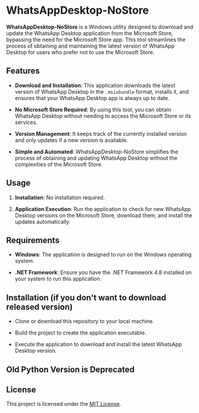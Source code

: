 # WhatsAppDesktop-NoStore

**WhatsAppDesktop-NoStore** is a Windows utility designed to download and update the WhatsApp Desktop application from the Microsoft Store, bypassing the need for the Microsoft Store app. This tool streamlines the process of obtaining and maintaining the latest version of WhatsApp Desktop for users who prefer not to use the Microsoft Store.

## Features

- **Download and Installation**: This application downloads the latest version of WhatsApp Desktop in the `.msixbundle` format, installs it, and ensures that your WhatsApp Desktop app is always up to date.

- **No Microsoft Store Required**: By using this tool, you can obtain WhatsApp Desktop without needing to access the Microsoft Store or its services.

- **Version Management**: It keeps track of the currently installed version and only updates if a new version is available.

- **Simple and Automated**: WhatsAppDesktop-NoStore simplifies the process of obtaining and updating WhatsApp Desktop without the complexities of the Microsoft Store.

## Usage

1. **Installation**: No installation required.

2. **Application Execution**: Run the application to check for new WhatsApp Desktop versions on the Microsoft Store, download them, and install the updates automatically.

## Requirements

- **Windows**: The application is designed to run on the Windows operating system.

- **.NET Framework**: Ensure you have the .NET Framework 4.8 installed on your system to run this application.

## Installation (if you don't want to download released version)

- Clone or download this repository to your local machine.

- Build the project to create the application executable.

- Execute the application to download and install the latest WhatsApp Desktop version.

##  Old Python Version is Deprecated

## License

This project is licensed under the [MIT License](LICENSE).
